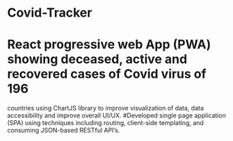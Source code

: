 # Covid-Tracker

# React progressive web App (PWA) showing deceased, active and recovered cases of Covid virus of 196
countries using ChartJS library to improve visualization of data, data accessibility and improve overall UI/UX.
#Developed single page application (SPA) using techniques including routing, client-side templating, and consuming
JSON-based RESTful API’s.
